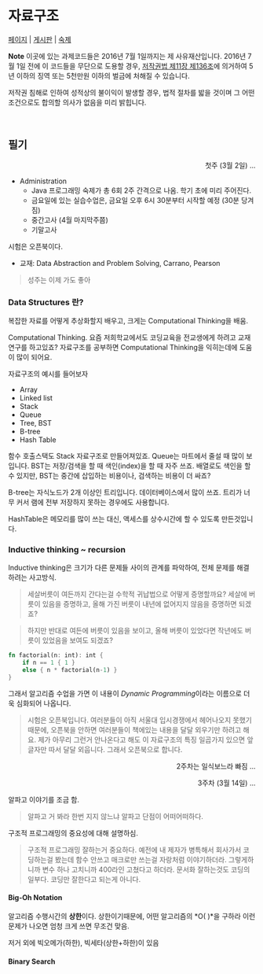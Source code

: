 자료구조
========

[페이지](http://soar.snu.ac.kr/course/ds/20161/) |
[게시판](http://soar.snu.ac.kr/course/board/ds2016) |
[숙제](http://soar.snu.ac.kr:8080/)

**Note** 이곳에 있는 과제코드들은 2016년 7월 1일까지는 제 사유재산입니다. 2016년
7월 1일 전에 이 코드들을 무단으로 도용할 경우, [저작권법 제11장 제136조][law]에
의거하여 5년 이하의 징역 또는 5천만원 이하의 벌금에 처해질 수 있습니다.

저작권 침해로 인하여 성적상의 불이익이 발생할 경우, 법적 절차를 밟을 것이며 그
어떤 조건으로도 합의할 의사가 없음을 미리 밝힙니다.

[law]: http://www.law.go.kr/%EB%B2%95%EB%A0%B9/%EC%A0%80%EC%9E%91%EA%B6%8C%EB%B2%95

<br>

필기
--------

<p align=right>첫주 (3월 2일) ...</p>

- Administration
    - Java 프로그래밍 숙제가 총 6회 2주 간격으로 나옴. 학기 초에 미리 주어진다.
    - 금요일에 있는 실습수업은, 금요일 오후 6시 30분부터 시작할 예정 (30분 당겨짐)
    - 중간고사 (4월 마지막주쯤)
    - 기말고사

시험은 오픈북이다.

- 교재: Data Abstraction and Problem Solving, Carrano, Pearson

> 성주는 이제 가도 좋아

### Data Structures 란?
복잡한 자료를 어떻게 추상화할지 배우고, 크게는 Computational Thinking을 배움.

Computational Thinking. 요즘 저희학교에서도 코딩교육을 전교생에게 하려고
교재연구를 하고있죠? 자료구조를 공부하면 Computational Thinking을 익히는데에
도움이 많이 되어요.

자료구조의 예시를 들어보자

- Array
- Linked list
- Stack
- Queue
- Tree, BST
- B-tree
- Hash Table

함수 호출스택도 Stack 자료구조로 만들어져있죠. Queue는 마트에서 줄설 때 많이
보입니다. BST는 저장/검색을 할 때 색인(index)을 할 때 자주 쓰죠. 배열로도 색인을
할 수 있지만, BST는 중간에 삽입하는 비용이나, 검색하는 비용이 더 싸죠?

B-tree는 자식노드가 2개 이상인 트리입니다. 데이터베이스에서 많이 쓰죠. 트리가
너무 커서 램에 전부 저장하지 못하는 경우에도 사용합니다.

HashTable은 메모리를 많이 쓰는 대신, 액세스를 상수시간에 할 수 있도록
만든것입니다.

### Inductive thinking ~ recursion
Inductive thinking은 크기가 다른 문제들 사이의 관계를 파악하여, 전체 문제를
해결하려는 사고방식.

> 세살버릇이 여든까지 간다는걸
수학적 귀납법으로 어떻게 증명할까요?
세살에 버릇이 있음을 증명하고,
올해 가진 버릇이 내년에 없어지지 않음을 증명하면
되겠죠?

> 하지만 반대로 여든에 버릇이 있음을 보이고, 올해 버릇이 있었다면 작년에도
버릇이 있었음을 보여도 되겠죠?

```rust
fn factorial(n: int): int {
    if n == 1 { 1 }
    else { n * factorial(n-1) }
}
```

그래서 알고리즘 수업을 가면 이 내용이 *Dynamic Programming*이라는 이름으로 더욱
심화되어 나옵니다.

> 시험은 오픈북입니다. 여러분들이 아직 서울대 입시경쟁에서 헤어나오지 못했기
때문에, 오픈북을 안하면 여러분들이 책에있는 내용을 달달 외우기만 하려고 해요.
제가 아무리 그런거 안나온다고 해도 이 자료구조의 특징 일곱가지 있으면 앞글자만
따서 달달 외웁니다. 그래서 오픈북으로 합니다.

<p align=right>2주차는 일식보느라 빠짐 ...</p>

<p align=right>3주차 (3월 14일) ...</p>

알파고 이야기를 조금 함.

> 알파고 거 봐라 한번 지지 않느냐 알파고 단점이 어떠어떠하다.

구조적 프로그래밍의 중요성에 대해 설명하심.

> 구조적 프로그래밍 잘하는거 중요하다. 예전에 내 제자가 병특해서 회사가서 코딩하는걸 봤는데 함수 안쓰고 매크로만 쓰는걸 자랑처럼 이야기하더라. 그렇게하니까 변수 하나 고치니까 400라인 고쳤다고 하더라. 문서화 잘하는것도 코딩의 일부다. 코딩만 잘한다고 되는게 아니다.

#### Big-Oh Notation
알고리즘 수행시간의 **상한**이다. 상한이기때문에, 어떤 알고리즘의 *O( )*을
구하라 이런 문제가 나오면 엄청 크게 쓰면 무조건 맞음.

저거 외에 빅오메가(하한), 빅세타(상한+하한)이 있음

#### Binary Search
